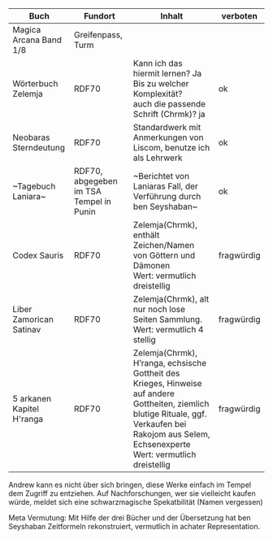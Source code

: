
| Buch                      | Fundort                                 | Inhalt                                                                                                                                                                                                 | verboten   |
| ------------------------- | --------------------------------------- | ------------------------------------------------------------------------------------------------------------------------------------------------------------------------------------------------------ | ---------- |
| Magica Arcana Band 1/8    | Greifenpass, Turm                       |                                                                                                                                                                                                        |            |
| Wörterbuch Zelemja        | RDF70                                   | Kann ich das hiermit lernen? Ja<br>Bis zu welcher Komplexität? <br>auch die passende Schrift (Chrmk)? ja                                                                                               | ok         |
| Neobaras Sterndeutung     | RDF70                                   | Standardwerk mit Anmerkungen von Liscom, benutze ich als Lehrwerk                                                                                                                                      | ok         |
| ~Tagebuch Laniara~        | RDF70, abgegeben im TSA Tempel in Punin | ~Berichtet von Laniaras Fall, der Verführung durch ben Seyshaban~                                                                                                                                      | ok         |
| Codex Sauris              | RDF70                                   | Zelemja(Chrmk), enthält Zeichen/Namen von Göttern und Dämonen<br>Wert: vermutlich dreistellig                                                                                                          | fragwürdig |
| Liber Zamorican Satinav   | RDF70                                   | Zelemja(Chrmk), alt nur noch lose Seiten Sammlung.<br>Wert: vermutlich 4 stellig                                                                                                                       | fragwürdig |
| 5 arkanen Kapitel H'ranga | RDF70                                   | Zelemja(Chrmk), H’ranga, echsische Gottheit des Krieges, Hinweise auf andere Gottheiten, ziemlich blutige Rituale, ggf. Verkaufen bei Rakojom aus Selem, Echsenexperte<br>Wert: vermutlich dreistellig | fragwürdig |
Andrew kann es nicht über sich bringen, diese Werke einfach im Tempel dem Zugriff zu entziehen. Auf Nachforschungen, wer sie vielleicht kaufen würde, meldet sich eine schwarzmagische Spekatbilität (Namen vergessen)


Meta Vermutung:
Mit Hilfe der drei Bücher und der Übersetzung hat ben Seyshaban Zeitformeln rekonstruiert, vermutlich in achater Representation. 

